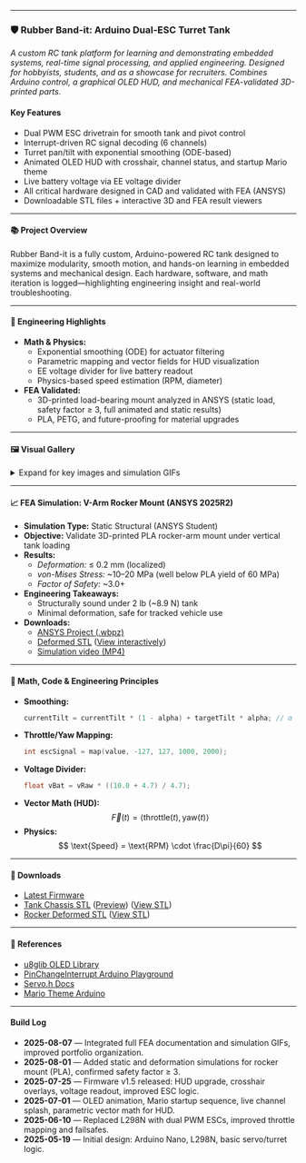 
---

### 🛡️ Rubber Band-it: Arduino Dual-ESC Turret Tank

_A custom RC tank platform for learning and demonstrating embedded systems, real-time signal processing, and applied engineering. Designed for hobbyists, students, and as a showcase for recruiters. Combines Arduino control, a graphical OLED HUD, and mechanical FEA-validated 3D-printed parts._

#### Key Features

- Dual PWM ESC drivetrain for smooth tank and pivot control
- Interrupt-driven RC signal decoding (6 channels)
- Turret pan/tilt with exponential smoothing (ODE-based)
- Animated OLED HUD with crosshair, channel status, and startup Mario theme
- Live battery voltage via EE voltage divider
- All critical hardware designed in CAD and validated with FEA (ANSYS)
- Downloadable STL files + interactive 3D and FEA result viewers

---

#### 📚 Project Overview

Rubber Band-it is a fully custom, Arduino-powered RC tank designed to maximize modularity, smooth motion, and hands-on learning in embedded systems and mechanical design. Each hardware, software, and math iteration is logged—highlighting engineering insight and real-world troubleshooting.

---

#### 🧩 Engineering Highlights

- **Math & Physics:**  
  - Exponential smoothing (ODE) for actuator filtering
  - Parametric mapping and vector fields for HUD visualization
  - EE voltage divider for live battery readout
  - Physics-based speed estimation (RPM, diameter)
- **FEA Validated:**  
  - 3D-printed load-bearing mount analyzed in ANSYS (static load, safety factor ≥ 3, full animated and static results)
  - PLA, PETG, and future-proofing for material upgrades

---

#### 🖼️ Visual Gallery

<details>
<summary>Expand for key images and simulation GIFs</summary>

- **Tank Chassis Preview:**  
  ![Tank Chassis Preview](./Rubber-Band-it/stl/tank_chassis_v1.5_preview.png)

- **FEA: Static Structural (von-Mises stress):**  
  ![Static Structural GIF](./Rubber-Band-it/feasim/rocker_vonmises_static_structural.gif)

- **FEA: Total Deformation Animation:**  
  ![Total Deformation GIF](./Rubber-Band-it/feasim/rocker_total_deformation.gif)

</details>

---

#### 📈 FEA Simulation: V-Arm Rocker Mount (ANSYS 2025R2)

- **Simulation Type:** Static Structural (ANSYS Student)
- **Objective:** Validate 3D-printed PLA rocker-arm mount under vertical tank loading
- **Results:**  
  - _Deformation:_ ≤ 0.2 mm (localized)
  - _von-Mises Stress:_ ~10–20 MPa (well below PLA yield of 60 MPa)
  - _Factor of Safety:_ ~3.0+
- **Engineering Takeaways:**  
  - Structurally sound under 2 lb (~8.9 N) tank
  - Minimal deformation, safe for tracked vehicle use
- **Downloads:**  
  - [ANSYS Project (.wbpz)](./Rubber-Band-it/feasim/rocker_mount_sim.wbpz)
  - [Deformed STL](./Rubber-Band-it/feasim/rocker_deformed.stl) ([View interactively](https://www.viewstl.com/?model=https://raw.githubusercontent.com/Erickson-Lopez/your-repo/main/Rubber-Band-it/feasim/rocker_deformed.stl))
  - [Simulation video (MP4)](./Rubber-Band-it/feasim/rocker_deformation.mp4)

---

#### 🧮 Math, Code & Engineering Principles

- **Smoothing:**  
  ```cpp
  currentTilt = currentTilt * (1 - alpha) + targetTilt * alpha; // α = 0.2
  ```
- **Throttle/Yaw Mapping:**  
  ```cpp
  int escSignal = map(value, -127, 127, 1000, 2000);
  ```
- **Voltage Divider:**  
  ```cpp
  float vBat = vRaw * ((10.0 + 4.7) / 4.7);
  ```
- **Vector Math (HUD):**  
  $$
  \vec{F}(t) = \langle \text{throttle}(t), \text{yaw}(t) \rangle
  $$
- **Physics:**  
  $$
  \text{Speed} = \text{RPM} \cdot \frac{D\pi}{60}
  $$

---

#### 📁 Downloads

- [Latest Firmware](./Rubber-Band-it/firmware/Rubber-Band-it_v1.5.ino)
- [Tank Chassis STL](./Rubber-Band-it/stl/tank_chassis_v1.5.stl) ([Preview](./Rubber-Band-it/stl/tank_chassis_v1.5_preview.png)) ([View STL](https://www.viewstl.com/?model=https://raw.githubusercontent.com/Erickson-Lopez/your-repo/main/Rubber-Band-it/stl/tank_chassis_v1.5.stl))
- [Rocker Deformed STL](./Rubber-Band-it/feasim/rocker_deformed.stl) ([View STL](https://www.viewstl.com/?model=https://raw.githubusercontent.com/Erickson-Lopez/your-repo/main/Rubber-Band-it/feasim/rocker_deformed.stl))

---

#### 🔗 References

- [u8glib OLED Library](https://github.com/olikraus/u8glib)
- [PinChangeInterrupt Arduino Playground](https://playground.arduino.cc/Main/PinChangeInterrupt/)
- [Servo.h Docs](https://www.arduino.cc/en/Reference/Servo)
- [Mario Theme Arduino](https://www.instructables.com/Arduino-Mario-Bros-Theme-Song/)

---

#### Build Log

- **2025-08-07** — Integrated full FEA documentation and simulation GIFs, improved portfolio organization.
- **2025-08-01** — Added static and deformation simulations for rocker mount (PLA), confirmed safety factor ≥ 3.
- **2025-07-25** — Firmware v1.5 released: HUD upgrade, crosshair overlays, voltage readout, improved ESC logic.
- **2025-07-01** — OLED animation, Mario startup sequence, live channel splash, parametric vector math for HUD.
- **2025-06-10** — Replaced L298N with dual PWM ESCs, improved throttle mapping and failsafes.
- **2025-05-19** — Initial design: Arduino Nano, L298N, basic servo/turret logic.

